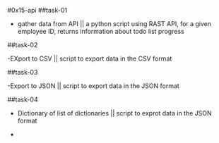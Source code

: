 #0x15-api
##task-01

- gather data from API || a python script using RAST API, for a given employee ID, returns information about todo list progress

##task-02

-EXport to CSV || script to export data in the CSV format 

##task-03

-Export to JSON || script to export data in the JSON format

##task-04

- Dictionary of list of dictionaries || script to exprot data in the JSON format


- 

